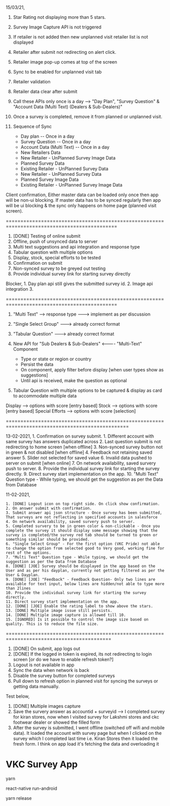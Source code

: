 15/03/21,

1. Star Rating not displaying more than 5 stars.
2. Survey Image Capture API is not triggered
3. If retailer is not added then new unplanned visit retailer list is not displayed
4. Retailer after submit not redirecting on alert click.
5. Retailer image pop-up comes at top of the screen
6. Sync to be enabled for unplanned visit tab
7. Retailer validation
8. Retailer data clear after submit




1. Call these APIs only once is a day --> "Day Plan", "Survey Question" & "Account Data (Multi Text) (Dealers & Sub-Dealers)"
2. Once a survey is completed, remove it from planned or unplanned visit. 
3. Sequence of Sync
	- Day plan -- Once in a day
	- Survey Question -- Once in a day
	- Account Data (Multi Text) -- Once in a day
	- New Retailers Data
	- New Retailer - UnPlanned Survey Image Data
	- Planned Survey Data
	- Existing Retailer - UnPlanned Survey Data
	- New Retailer - UnPlanned Survey Data
	- Planned Survey Image Data
	- Existing Retailer - UnPlanned Survey Image Data


Client confirmation,
Either master data can be loaded only once then app will be non-ui blocking.
If master data has to be synced regularly then app will be ui blocking & the sync only happens on home page (planned visit screen). 


============================================================================================



1. [DONE] Testing of online submit
2. Offline, push of unsynced data to server
3. Multi text suggestions and api integration and response type
4. Tabular question with multiple options
5. Display, stock, special efforts to be tested
6. Confirmation on submit
7. Non-synced survey to be greyed out testing
8. Provide individual survey link for starting survey directly

Blocker,
	1. Day plan api still gives the submitted survey id.
	2. Image api integration
	3. 

============================================================================================


1. "Multi Text" --> response type ---> implement as per discussion
2. "Single Select Group" ---> already correct format
3. "Tabular Question" ---> already correct format


1. New API for "Sub Dealers & Sub-Dealers" <---- "Multi-Text" Component
	- Type or state or region or country
	- Persist the data
	- On component, apply filter before display [when user types show as suggestions]
	- Until api is received, make the question as optional
2. Tabular Question with multiple options to be captured & display as card to accommodate multiple data





Display --> options with score [entry based]
Stock --> options with score [entry based]
Special Efforts --> options with score [selection]


================================================================================================


13-02-2021,
	1. Confirmation on survey submit. 
	1. Different account with same survey has answers duplicated across
	2. Last question submit is not redirecting to home screen [when offline]
	3. Non-synced survey button not in green & not disabled [when offline]
	4. Feedback not retaining saved answer
	5. Slider not selected for saved value
	6. Invalid data pushed to server on submit [when online]
	7. On network availability, saved survery push to server.
	8. Provide the individual survey link for starting the survey directly.
	9. Direct survey start implementation on the app.
	10. "Multi Text" Question type - While typing, we should get the suggestion as per the Data from Database



11-02-2021,

	1. [DONE] Logout icon on top right side. On click show confirmation.
	2. On answer submit with confirmation.
	3. Submit answer api json structure - Once survey has been submitted, That surveys are not reflecting in specified accounts in salesforce
	4. On network availability, saved survery push to server.
	5. Completed survery to be in green color & non-clickable - Once you complete the survey it should display some message showing that the survey is completed/the survey red tab should be turned to green or something similar should be provided.
	6. "Single Select Group" - For the first option (VKC Pride) not able to change the option from selected good to Very good, working fine for rest of the options.
	7. "Multi Text" Question type - While typing, we should get the suggestion as per the Data from Database
	8. [DONE] [JOE] Survey should be displayed in the app based on the User and as per his dayplan, currently not getting filtered as per the User & Dayplan.
	9. [DONE] [JOE] "Feedback" - Feedback Question- Only two lines are available for text input, below lines are hidden/not able to type more than 2lines
	10. Provide the individual survey link for starting the survey directly.
	11. Direct survey start implementation on the app.
	12. [DONE] [JOE] Enable the rating label to show above the stars.
	13. [DONE] Multiple image issue still persists.
	14. [DONE] Multiple image capture is allowed till 10.
	15. [IGNORED] Is it possible to control the image size based on quality. This is to reduce the file size.



==========================================================================================




1. [DONE] On submit, app logs out
2. [DONE] If the logged in token is expired, its not redirecting to login screen [or do we have to enable refresh token?]
3. Logout is not available in app
4. Sync the data when network is back
5. Disable the survey button for completed surveys
6. Pull down to refresh option in planned visit for syncing the surveys or getting data manually.


Test below,
1. [DONE] Multiple images capture
2. Save the survery answer as accountid + surveyid --> I completed survey for kiran stores, now when I visited survey for Lakshmi stores and ckc footwear dealer or showed the filled form
3. After the survey is submitted, I went offline (switched off wifi and mobile data). It loaded the account with survey page but when I clicked on the survey which I completed last time i.e. Kiran Stores then it loaded the fresh form. I think on app load it's fetching the data and overloading it



# VKC Survey App

yarn

react-native run-android

yarn release